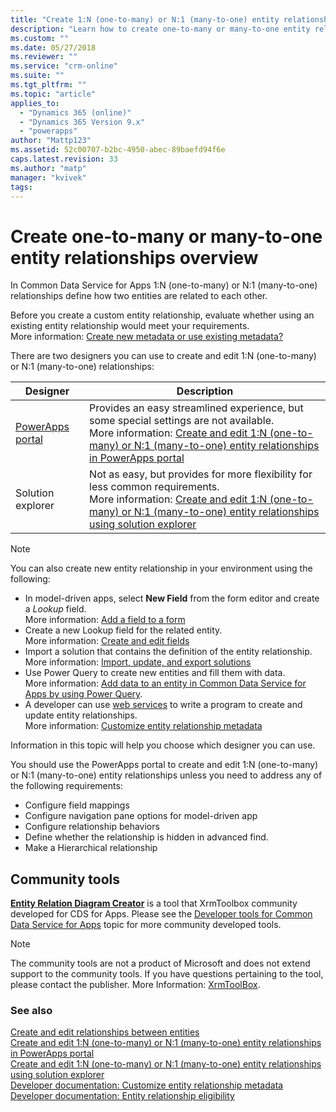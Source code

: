 ```yaml
---
title: "Create 1:N (one-to-many) or N:1 (many-to-one) entity relationships in PowerApps overview | MicrosoftDocs"
description: "Learn how to create one-to-many or many-to-one entity relationships"
ms.custom: ""
ms.date: 05/27/2018
ms.reviewer: ""
ms.service: "crm-online"
ms.suite: ""
ms.tgt_pltfrm: ""
ms.topic: "article"
applies_to: 
  - "Dynamics 365 (online)"
  - "Dynamics 365 Version 9.x"
  - "powerapps"
author: "Mattp123"
ms.assetid: 52c00707-b2bc-4950-abec-89baefd94f6e
caps.latest.revision: 33
ms.author: "matp"
manager: "kvivek"
tags: 
---
```

# Create one-to-many or many-to-one entity relationships overview

In Common Data Service for Apps 1:N (one-to-many) or N:1 (many-to-one) relationships define how two entities are related to each other. 
  
Before you create a custom entity relationship, evaluate whether using an existing entity relationship would meet your requirements. <br />More information: [Create new metadata or use existing metadata?](create-edit-metadata.md#create-new-metadata-or-use-existing-metadata)

There are two designers you can use to create and edit 1:N (one-to-many) or N:1 (many-to-one) relationships:

|Designer| Description|
|--|--|
|[PowerApps portal](https://web.powerapps.com/?utm_source=padocs&utm_medium=linkinadoc&utm_campaign=referralsfromdoc)|Provides an easy streamlined experience, but some special settings are not available.<br />More information: [Create and edit 1:N (one-to-many) or N:1 (many-to-one) entity relationships in PowerApps portal](create-edit-1n-relationships-portal.md)|
|Solution explorer|Not as easy, but provides for more flexibility for less common requirements. <br />More information: [Create and edit 1:N (one-to-many) or N:1 (many-to-one) entity relationships using solution explorer](create-edit-1n-relationships-solution-explorer.md) |

> [!NOTE]
> You can also create new entity relationship in your environment using the following:
> - In model-driven apps, select **New Field** from the form editor and create a *Lookup* field. <br />More information: [Add a field to a form](../model-driven-apps/add-field-form.md)
> - Create a new Lookup field for the related entity. <br />More information: [Create and edit fields](create-edit-fields.md)
> - Import a solution that contains the definition of the entity relationship. <br />More information: [Import, update, and export solutions](import-update-export-solutions.md)
> - Use Power Query to create new entities and fill them with data. <br />More information: [Add data to an entity in Common Data Service for Apps by using Power Query](data-platform-cds-newentity-pq.md).
> - A developer can use [web services](../../developer/common-data-service/use-web-services.md#metadata-services) to write a program to create and update entity relationships. <br />More information: [Customize entity relationship metadata](https://docs.microsoft.com/dynamics365/customer-engagement/developer/customize-entity-relationship-metadata)

Information in this topic will help you choose which designer you can use. 

You should use the PowerApps portal to create and edit 1:N (one-to-many) or N:1 (many-to-one) entity relationships unless you need to address any of the following requirements:

- Configure field mappings
- Configure navigation pane options for model-driven app
- Configure relationship behaviors
- Define whether the relationship is hidden in advanced find.
- Make a Hierarchical relationship


## Community tools

**[Entity Relation Diagram Creator](https://www.xrmtoolbox.com/plugins/JourneyIntoCRM.XrmToolbox.ERDPlugin/)** is a tool that XrmToolbox community developed for CDS for Apps. Please see the [Developer tools for Common Data Service for Apps](https://docs.microsoft.com/dynamics365/customer-engagement/developer/developer-tools) topic for more community developed tools.

> [!NOTE]
> The community tools are not a product of Microsoft and does not extend support to the community tools. 
> If you have questions pertaining to the tool, please contact the publisher. More Information: [XrmToolBox](https://www.xrmtoolbox.com).

### See also

[Create and edit relationships between entities](create-edit-entity-relationships.md)<br />
[Create and edit 1:N (one-to-many) or N:1 (many-to-one) entity relationships in PowerApps portal](create-edit-1n-relationships-portal.md)<br />
[Create and edit 1:N (one-to-many) or N:1 (many-to-one) entity relationships using solution explorer](create-edit-1n-relationships-solution-explorer.md)<br />
[Developer documentation: Customize entity relationship metadata](/dynamics365/customer-engagement/developer/customize-entity-relationship-metadata)<br />
[Developer documentation: Entity relationship eligibility](/dynamics365/customer-engagement/developer/entity-relationship-eligibility)


